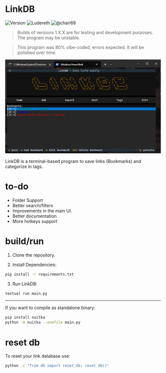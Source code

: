 # LinkDB
![Version](https://img.shields.io/badge/version-1.0.0-blueviolet) ![Ludereth](https://img.shields.io/badge/@ludereth-darkgreen) ![@chari69](https://img.shields.io/badge/@chari69-orange)

> Builds of versions 1.X.X are for testing and development purposes. The program may be unstable.

> This program was 80% vibe-coded, errors expected. It will be polished over time.

![LinkDB](/resources/screenshot.png)

LinkDB is a terminal-based program to save links (Bookmarks) and categorize in tags.

# to-do
- Folder Support
- Better search/filters
- Improvements in the main UI.
- Better documentation
- More hotkeys support

# build/run
1. Clone the repository.

2. Install Dependencies:
```bash
pip install -r requirements.txt
```

3. Run LinkDB:
```bash
textual run main.py
```

---

If you want to compile as standalone binary:
```bash
pip install nuitka
python -m nuitka --onefile main.py
```

# reset db
To reset your link database use:

```bash
python -c "from db import reset_db; reset_db()"
```